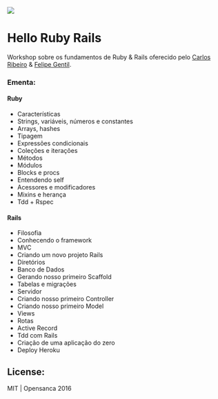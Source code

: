 ![](http://blog.infolink.com.br/wp-content/uploads/rubyrails.png)

# Hello Ruby Rails
Workshop sobre os fundamentos de Ruby &amp; Rails oferecido pelo [Carlos Ribeiro](https://github.com/duduribeiro) & [Felipe Gentil](https://github.com/fpgentil).

### Ementa:


#### Ruby
- Características
- Strings, variáveis, números e constantes
- Arrays, hashes
- Tipagem
- Expressões condicionais
- Coleções e iterações
- Métodos
- Módulos
- Blocks e procs
- Entendendo self
- Acessores e modificadores
- Mixins e herança
- Tdd + Rspec

#### Rails
- Filosofia
- Conhecendo o framework
- MVC
- Criando um novo projeto Rails
- Diretórios
- Banco de Dados
- Gerando nosso primeiro Scaffold
- Tabelas e migrações
- Servidor
- Criando nosso primeiro Controller
- Criando nosso primeiro Model
- Views
- Rotas
- Active Record
- Tdd com Rails
- Criação de uma aplicação do zero
- Deploy Heroku

## License: 
MIT | Opensanca 2016
